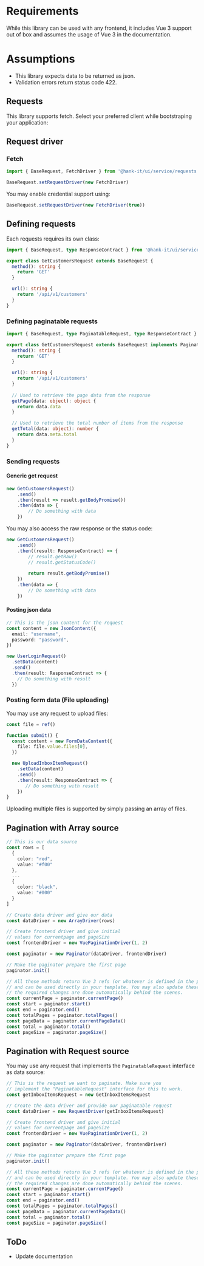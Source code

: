 # Requirements
While this library can be used with any frontend, it includes Vue 3 support out of box and assumes the usage of Vue 3 in the documentation.

# Assumptions
 - This library expects data to be returned as json.
 - Validation errors return status code 422.

## Requests
This library supports fetch. Select your preferred client while bootstraping your application:

## Request driver

### Fetch
``` typescript
import { BaseRequest, FetchDriver } from '@hank-it/ui/service/requests'

BaseRequest.setRequestDriver(new FetchDriver)
```

You may enable credential support using:
``` typescript
BaseRequest.setRequestDriver(new FetchDriver(true))
```

## Defining requests
Each requests requires its own class:

``` typescript
import { BaseRequest, type ResponseContract } from '@hank-it/ui/service/requests'

export class GetCustomersRequest extends BaseRequest {
  method(): string {
    return 'GET'
  }

  url(): string {
    return '/api/v1/customers'
  }
}
```

### Defining paginatable requests
``` typescript
import { BaseRequest, type PaginatableRequest, type ResponseContract } from '@hank-it/ui/service/requests'

export class GetCustomersRequest extends BaseRequest implements PaginatableRequest {
  method(): string {
    return 'GET'
  }

  url(): string {
    return '/api/v1/customers'
  }
  
  // Used to retrieve the page data from the response
  getPage(data: object): object {
    return data.data
  }

  // Used to retrieve the total number of items from the response
  getTotal(data: object): number {
    return data.meta.total
  }
}
```

### Sending requests

#### Generic get request
``` typescript
new GetCustomersRequest()
    .send()
    .then(result => result.getBodyPromise())
    .then(data => {
        // Do something with data
    })
```

You may also access the raw response or the status code:
``` typescript
new GetCustomersRequest()
    .send()
    .then((result: ResponseContract) => {
        // result.getRaw()
        // result.getStatusCode()
        
        return result.getBodyPromise()
    })
    .then(data => {
        // Do something with data
    })
```

#### Posting json data
``` typescript
// This is the json content for the request
const content = new JsonContent({
  email: "username",
  password: "password",
})

new UserLoginRequest()
  .setData(content)
  .send()
  .then(result: ResponseContract => {
    // Do something with result
  })
```

### Posting form data (File uploading)
You may use any request to upload files:
``` typescript
const file = ref()

function submit() {
  const content = new FormDataContent({
    file: file.value.files[0],
  })

  new UploadInboxItemRequest()
    .setData(content)
    .send()
    .then(result: ResponseContract => {
       // Do something with result
    })
}
```

Uploading multiple files is supported by simply passing an array of files.

## Pagination with Array source

``` typescript
// This is our data source
const rows = [
  {
    color: "red",
    value: "#f00"
  },
  ...
  {
    color: "black",
    value: "#000"
  }
]

// Create data driver and give our data
const dataDriver = new ArrayDriver(rows)

// Create frontend driver and give initial  
// values for currentpage and pageSize
const frontendDriver = new VuePaginationDriver(1, 2)

const paginator = new Paginator(dataDriver, frontendDriver)

// Make the paginator prepare the first page 
paginator.init()

// All these methods return Vue 3 refs (or whatever is defined in the provided frontendDriver)
// and can be used directly in your template. You may also update these refs and 
// the required changes are done automatically behind the scenes.
const currentPage = paginator.currentPage()
const start = paginator.start()
const end = paginator.end()
const totalPages = paginator.totalPages()
const pageData = paginator.currentPageData()
const total = paginator.total()
const pageSize = paginator.pageSize()
```

## Pagination with Request source
You may use any request that implements the ``PaginatableRequest`` interface as data source:

``` typescript
// This is the request we want to paginate. Make sure you 
// implement the "PaginatableRequest" interface for this to work.
const getInboxItemsRequest = new GetInboxItemsRequest

// Create the data driver and provide our paginatable request
const dataDriver = new RequestDriver(getInboxItemsRequest)

// Create frontend driver and give initial  
// values for currentpage and pageSize
const frontendDriver = new VuePaginationDriver(1, 2)

const paginator = new Paginator(dataDriver, frontendDriver)

// Make the paginator prepare the first page 
paginator.init()

// All these methods return Vue 3 refs (or whatever is defined in the provided frontendDriver)
// and can be used directly in your template. You may also update these refs and 
// the required changes are done automatically behind the scenes.
const currentPage = paginator.currentPage()
const start = paginator.start()
const end = paginator.end()
const totalPages = paginator.totalPages()
const pageData = paginator.currentPageData()
const total = paginator.total()
const pageSize = paginator.pageSize()
```

## ToDo
- Update documentation